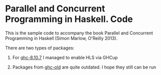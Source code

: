 # Parallel and Concurrent Programming in Haskell. Code

This is the sample code to accompany the book Parallel and Concurrent Programming in Haskell (Simon Marlow, O'Reilly 2013).

There are two types of packages: 

1. For [ghc-8.10.7](ghc-8.10.7/) I managed to enable HLS via GHCup 

2. Packages from [ghc-old](ghc-old) are quite outdated. I hope they still can be run